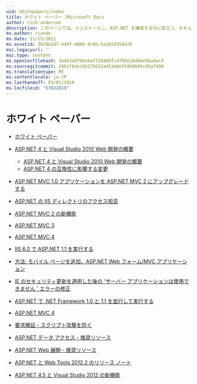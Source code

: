 ```yaml
---
uid: whitepapers/index
title: ホワイト ペーパー |Microsoft Docs
author: rick-anderson
description: このページでは、インストールし、ASP.NET を構成するのに役立つ、セキュリティで保護された、高速で柔軟な ASP.NET アプリケーションを作成することを支援するために、ホワイト ペーパーを紹介します。
ms.author: riande
ms.date: 11/15/2011
ms.assetid: 3824e2d7-446f-406b-9c8b-5a1634359a78
msc.legacyurl: ''
msc.type: content
ms.openlocfilehash: 3e463e0fb8e6af228480fc4795e1bd0ee5badac9
ms.sourcegitcommit: 24b1f6decbb17bb22a45166e5fdb0845c65af498
ms.translationtype: MT
ms.contentlocale: ja-JP
ms.lasthandoff: 03/01/2019
ms.locfileid: "57022019"
---
```

<a name="whitepapers"></a>ホワイト ペーパー
====================
- [ホワイト ペーパー](overview.md)
- [ASP.NET 4 と Visual Studio 2010 Web 開発の概要](aspnet4/index.md)

    - [ASP.NET 4 と Visual Studio 2010 Web 開発の概要](aspnet4/overview.md)
    - [ASP.NET 4 の互換性に影響する変更](aspnet4/breaking-changes.md)
- [ASP.NET MVC 1.0 アプリケーションを ASP.NET MVC 2 にアップグレードする](aspnet-mvc2-upgrade-notes.md)
- [ASP.NET の IIS ディレクトリのアクセス拒否](denied-access-to-iis-directories.md)
- [ASP.NET MVC 2 の新機能](what-is-new-in-aspnet-mvc.md)
- [ASP.NET MVC 3](mvc3-release-notes.md)
- [ASP.NET MVC 4](mvc4-beta-release-notes.md)
- [IIS 6.0 で ASP.NET 1.1 を実行する](aspnet-and-iis6.md)
- [方法: モバイル ページを追加、ASP.NET Web フォーム/MVC アプリケーション](add-mobile-pages-to-your-aspnet-web-forms-mvc-application.md)
- [IE のセキュリティ更新を適用した後の 'サーバー アプリケーションは使用できません ' エラーの修正](ms03-32-issue.md)
- [ASP.NET で .NET Framework 1.0 と 1.1 を並行して実行する](side-by-side-with-10.md)
- [ASP.NET MVC 4](mvc4-release-notes.md)
- [要求検証 - スクリプト攻撃を防ぐ](request-validation.md)
- [ASP.NET データ アクセス - 推奨リソース](aspnet-data-access-content-map.md)
- [ASP.NET Web 展開 - 推奨リソース](aspnet-web-deployment-content-map.md)
- [ASP.NET と Web Tools 2012.2 のリリース ノート](aspnet-and-web-tools-20122-release-notes.md)
- [ASP.NET 4.5 と Visual Studio 2012 の新機能](whats-new-in-aspnet-45-and-visual-studio-2012.md)
